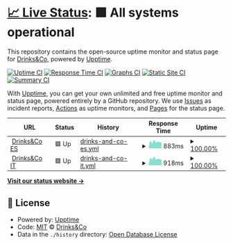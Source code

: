 # [📈 Live Status](https://status.drinksandco.com): <!--live status--> **🟩 All systems operational**

This repository contains the open-source uptime monitor and status page for [Drinks&Co](http://uvinum.engineering), powered by [Upptime](https://github.com/upptime/upptime).

[![Uptime CI](https://github.com/drinksandco/upptime/workflows/Uptime%20CI/badge.svg)](https://github.com/drinksandco/upptime/actions?query=workflow%3A%22Uptime+CI%22)
[![Response Time CI](https://github.com/drinksandco/upptime/workflows/Response%20Time%20CI/badge.svg)](https://github.com/drinksandco/upptime/actions?query=workflow%3A%22Response+Time+CI%22)
[![Graphs CI](https://github.com/drinksandco/upptime/workflows/Graphs%20CI/badge.svg)](https://github.com/drinksandco/upptime/actions?query=workflow%3A%22Graphs+CI%22)
[![Static Site CI](https://github.com/drinksandco/upptime/workflows/Static%20Site%20CI/badge.svg)](https://github.com/drinksandco/upptime/actions?query=workflow%3A%22Static+Site+CI%22)
[![Summary CI](https://github.com/drinksandco/upptime/workflows/Summary%20CI/badge.svg)](https://github.com/drinksandco/upptime/actions?query=workflow%3A%22Summary+CI%22)

With [Upptime](https://upptime.js.org), you can get your own unlimited and free uptime monitor and status page, powered entirely by a GitHub repository. We use [Issues](https://github.com/drinksandco/upptime/issues) as incident reports, [Actions](https://github.com/drinksandco/upptime/actions) as uptime monitors, and [Pages](https://status.drinksandco.com) for the status page.

<!--start: status pages-->
<!-- This summary is generated by Upptime (https://github.com/upptime/upptime) -->
<!-- Do not edit this manually, your changes will be overwritten -->
<!-- prettier-ignore -->
| URL | Status | History | Response Time | Uptime |
| --- | ------ | ------- | ------------- | ------ |
| <img alt="" src="https://favicons.githubusercontent.com/www.drinksco.es" height="13"> [Drinks&Co ES](https://www.drinksco.es) | 🟩 Up | [drinks-and-co-es.yml](https://github.com/drinksandco/upptime/commits/HEAD/history/drinks-and-co-es.yml) | <details><summary><img alt="Response time graph" src="./graphs/drinks-and-co-es/response-time-week.png" height="20"> 883ms</summary><br><a href="https://status.drinksandco.com/history/drinks-and-co-es"><img alt="Response time 876" src="https://img.shields.io/endpoint?url=https%3A%2F%2Fraw.githubusercontent.com%2Fdrinksandco%2Fupptime%2FHEAD%2Fapi%2Fdrinks-and-co-es%2Fresponse-time.json"></a><br><a href="https://status.drinksandco.com/history/drinks-and-co-es"><img alt="24-hour response time 1120" src="https://img.shields.io/endpoint?url=https%3A%2F%2Fraw.githubusercontent.com%2Fdrinksandco%2Fupptime%2FHEAD%2Fapi%2Fdrinks-and-co-es%2Fresponse-time-day.json"></a><br><a href="https://status.drinksandco.com/history/drinks-and-co-es"><img alt="7-day response time 883" src="https://img.shields.io/endpoint?url=https%3A%2F%2Fraw.githubusercontent.com%2Fdrinksandco%2Fupptime%2FHEAD%2Fapi%2Fdrinks-and-co-es%2Fresponse-time-week.json"></a><br><a href="https://status.drinksandco.com/history/drinks-and-co-es"><img alt="30-day response time 899" src="https://img.shields.io/endpoint?url=https%3A%2F%2Fraw.githubusercontent.com%2Fdrinksandco%2Fupptime%2FHEAD%2Fapi%2Fdrinks-and-co-es%2Fresponse-time-month.json"></a><br><a href="https://status.drinksandco.com/history/drinks-and-co-es"><img alt="1-year response time 876" src="https://img.shields.io/endpoint?url=https%3A%2F%2Fraw.githubusercontent.com%2Fdrinksandco%2Fupptime%2FHEAD%2Fapi%2Fdrinks-and-co-es%2Fresponse-time-year.json"></a></details> | <details><summary><a href="https://status.drinksandco.com/history/drinks-and-co-es">100.00%</a></summary><a href="https://status.drinksandco.com/history/drinks-and-co-es"><img alt="All-time uptime 100.00%" src="https://img.shields.io/endpoint?url=https%3A%2F%2Fraw.githubusercontent.com%2Fdrinksandco%2Fupptime%2FHEAD%2Fapi%2Fdrinks-and-co-es%2Fuptime.json"></a><br><a href="https://status.drinksandco.com/history/drinks-and-co-es"><img alt="24-hour uptime 100.00%" src="https://img.shields.io/endpoint?url=https%3A%2F%2Fraw.githubusercontent.com%2Fdrinksandco%2Fupptime%2FHEAD%2Fapi%2Fdrinks-and-co-es%2Fuptime-day.json"></a><br><a href="https://status.drinksandco.com/history/drinks-and-co-es"><img alt="7-day uptime 100.00%" src="https://img.shields.io/endpoint?url=https%3A%2F%2Fraw.githubusercontent.com%2Fdrinksandco%2Fupptime%2FHEAD%2Fapi%2Fdrinks-and-co-es%2Fuptime-week.json"></a><br><a href="https://status.drinksandco.com/history/drinks-and-co-es"><img alt="30-day uptime 100.00%" src="https://img.shields.io/endpoint?url=https%3A%2F%2Fraw.githubusercontent.com%2Fdrinksandco%2Fupptime%2FHEAD%2Fapi%2Fdrinks-and-co-es%2Fuptime-month.json"></a><br><a href="https://status.drinksandco.com/history/drinks-and-co-es"><img alt="1-year uptime 100.00%" src="https://img.shields.io/endpoint?url=https%3A%2F%2Fraw.githubusercontent.com%2Fdrinksandco%2Fupptime%2FHEAD%2Fapi%2Fdrinks-and-co-es%2Fuptime-year.json"></a></details>
| <img alt="" src="https://favicons.githubusercontent.com/www.drinksco.it" height="13"> [Drinks&Co IT](https://www.drinksco.it) | 🟩 Up | [drinks-and-co-it.yml](https://github.com/drinksandco/upptime/commits/HEAD/history/drinks-and-co-it.yml) | <details><summary><img alt="Response time graph" src="./graphs/drinks-and-co-it/response-time-week.png" height="20"> 918ms</summary><br><a href="https://status.drinksandco.com/history/drinks-and-co-it"><img alt="Response time 915" src="https://img.shields.io/endpoint?url=https%3A%2F%2Fraw.githubusercontent.com%2Fdrinksandco%2Fupptime%2FHEAD%2Fapi%2Fdrinks-and-co-it%2Fresponse-time.json"></a><br><a href="https://status.drinksandco.com/history/drinks-and-co-it"><img alt="24-hour response time 1192" src="https://img.shields.io/endpoint?url=https%3A%2F%2Fraw.githubusercontent.com%2Fdrinksandco%2Fupptime%2FHEAD%2Fapi%2Fdrinks-and-co-it%2Fresponse-time-day.json"></a><br><a href="https://status.drinksandco.com/history/drinks-and-co-it"><img alt="7-day response time 918" src="https://img.shields.io/endpoint?url=https%3A%2F%2Fraw.githubusercontent.com%2Fdrinksandco%2Fupptime%2FHEAD%2Fapi%2Fdrinks-and-co-it%2Fresponse-time-week.json"></a><br><a href="https://status.drinksandco.com/history/drinks-and-co-it"><img alt="30-day response time 908" src="https://img.shields.io/endpoint?url=https%3A%2F%2Fraw.githubusercontent.com%2Fdrinksandco%2Fupptime%2FHEAD%2Fapi%2Fdrinks-and-co-it%2Fresponse-time-month.json"></a><br><a href="https://status.drinksandco.com/history/drinks-and-co-it"><img alt="1-year response time 915" src="https://img.shields.io/endpoint?url=https%3A%2F%2Fraw.githubusercontent.com%2Fdrinksandco%2Fupptime%2FHEAD%2Fapi%2Fdrinks-and-co-it%2Fresponse-time-year.json"></a></details> | <details><summary><a href="https://status.drinksandco.com/history/drinks-and-co-it">100.00%</a></summary><a href="https://status.drinksandco.com/history/drinks-and-co-it"><img alt="All-time uptime 100.00%" src="https://img.shields.io/endpoint?url=https%3A%2F%2Fraw.githubusercontent.com%2Fdrinksandco%2Fupptime%2FHEAD%2Fapi%2Fdrinks-and-co-it%2Fuptime.json"></a><br><a href="https://status.drinksandco.com/history/drinks-and-co-it"><img alt="24-hour uptime 100.00%" src="https://img.shields.io/endpoint?url=https%3A%2F%2Fraw.githubusercontent.com%2Fdrinksandco%2Fupptime%2FHEAD%2Fapi%2Fdrinks-and-co-it%2Fuptime-day.json"></a><br><a href="https://status.drinksandco.com/history/drinks-and-co-it"><img alt="7-day uptime 100.00%" src="https://img.shields.io/endpoint?url=https%3A%2F%2Fraw.githubusercontent.com%2Fdrinksandco%2Fupptime%2FHEAD%2Fapi%2Fdrinks-and-co-it%2Fuptime-week.json"></a><br><a href="https://status.drinksandco.com/history/drinks-and-co-it"><img alt="30-day uptime 100.00%" src="https://img.shields.io/endpoint?url=https%3A%2F%2Fraw.githubusercontent.com%2Fdrinksandco%2Fupptime%2FHEAD%2Fapi%2Fdrinks-and-co-it%2Fuptime-month.json"></a><br><a href="https://status.drinksandco.com/history/drinks-and-co-it"><img alt="1-year uptime 100.00%" src="https://img.shields.io/endpoint?url=https%3A%2F%2Fraw.githubusercontent.com%2Fdrinksandco%2Fupptime%2FHEAD%2Fapi%2Fdrinks-and-co-it%2Fuptime-year.json"></a></details>

<!--end: status pages-->

[**Visit our status website →**](https://status.drinksandco.com)

## 📄 License

- Powered by: [Upptime](https://github.com/upptime/upptime)
- Code: [MIT](./LICENSE) © [Drinks&Co](http://uvinum.engineering)
- Data in the `./history` directory: [Open Database License](https://opendatacommons.org/licenses/odbl/1-0/)
